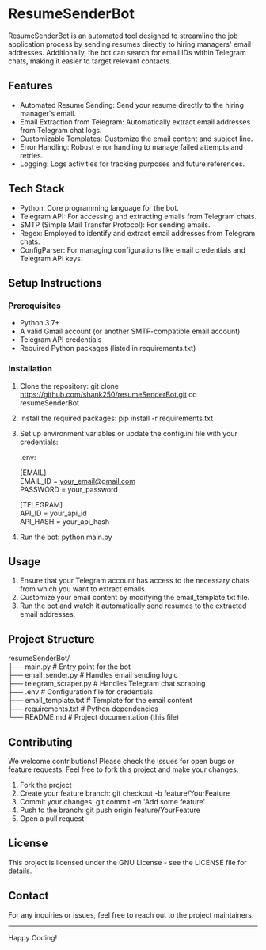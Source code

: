 # ResumeSenderBot

ResumeSenderBot is an automated tool designed to streamline the job application process by sending resumes directly to hiring managers' email addresses. Additionally, the bot can search for email IDs within Telegram chats, making it easier to target relevant contacts.

## Features

- Automated Resume Sending: Send your resume directly to the hiring manager's email.
- Email Extraction from Telegram: Automatically extract email addresses from Telegram chat logs.
- Customizable Templates: Customize the email content and subject line.
- Error Handling: Robust error handling to manage failed attempts and retries.
- Logging: Logs activities for tracking purposes and future references.

## Tech Stack

- Python: Core programming language for the bot.
- Telegram API: For accessing and extracting emails from Telegram chats.
- SMTP (Simple Mail Transfer Protocol): For sending emails.
- Regex: Employed to identify and extract email addresses from Telegram chats.
- ConfigParser: For managing configurations like email credentials and Telegram API keys.

## Setup Instructions

### Prerequisites

- Python 3.7+
- A valid Gmail account (or another SMTP-compatible email account)
- Telegram API credentials
- Required Python packages (listed in requirements.txt)

### Installation

1. Clone the repository:
   git clone https://github.com/shank250/resumeSenderBot.git
   cd resumeSenderBot

2. Install the required packages:
   pip install -r requirements.txt

3. Set up environment variables or update the config.ini file with your credentials:

   .env:

   [EMAIL]  
   EMAIL_ID = your_email@gmail.com  
   PASSWORD = your_password  

   [TELEGRAM]  
   API_ID = your_api_id  
   API_HASH = your_api_hash  

4. Run the bot:
   python main.py

## Usage

1. Ensure that your Telegram account has access to the necessary chats from which you want to extract emails.
2. Customize your email content by modifying the email_template.txt file.
3. Run the bot and watch it automatically send resumes to the extracted email addresses.

## Project Structure

resumeSenderBot/  
├── main.py               # Entry point for the bot  
├── email_sender.py       # Handles email sending logic  
├── telegram_scraper.py   # Handles Telegram chat scraping  
├── .env            # Configuration file for credentials  
├── email_template.txt    # Template for the email content  
├── requirements.txt      # Python dependencies  
└── README.md             # Project documentation (this file)  

## Contributing

We welcome contributions! Please check the issues for open bugs or feature requests. Feel free to fork this project and make your changes.

1. Fork the project
2. Create your feature branch: git checkout -b feature/YourFeature
3. Commit your changes: git commit -m 'Add some feature'
4. Push to the branch: git push origin feature/YourFeature
5. Open a pull request

## License

This project is licensed under the GNU License - see the LICENSE file for details.

## Contact

For any inquiries or issues, feel free to reach out to the project maintainers.

---

Happy Coding!
